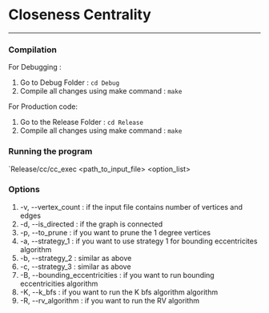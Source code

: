 # Closeness Centrality
---
### Compilation
For Debugging :
1. Go to Debug Folder : `cd Debug`
2. Compile all changes using make command : `make`

For Production code:
1. Go to the Release Folder : `cd Release`
2. Compile all changes using make command : `make`

### Running the program
`Release/cc/cc_exec <path_to_input_file> <option_list>

### Options
1. -v, --vertex_count : if the input file contains number of vertices and edges
2. -d, --is_directed : if the graph is connected
3. -p, --to_prune : if you want to prune the 1 degree vertices
4. -a, --strategy_1 : if you want to use strategy 1 for bounding eccentricites algorithm
5. -b, --strategy_2 : similar as above
6. -c, --strategy_3 : similar as above
7. -B, --bounding_eccentricities : if you want to run bounding eccentricities algorithm
8. -K, --k_bfs : if you want to run the K bfs algorithm algorithm
9. -R, --rv_algorithm : if you want to run the RV algorithm
